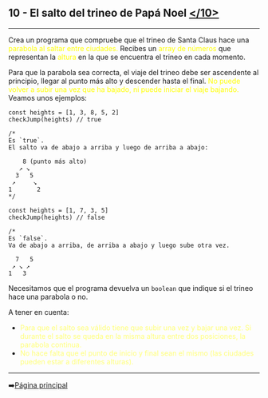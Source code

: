 ## **10 - El salto del trineo de Papá Noel** [</10>](10-saltoTrineo.js)
---
Crea un programa que compruebe que el trineo de Santa Claus hace una <span style="color:#ffff00">parabola al saltar entre ciudades.</span> Recibes un <span style="color:#ffff00">array de números</span> que representan la <span style="color:#ffff00">altura</span> en la que se encuentra el trineo en cada momento.

Para que la parabola sea correcta, el viaje del trineo debe ser ascendente al principio, llegar al punto más alto y descender hasta el final. <span style="color:#ffff00">No puede volver a subir una vez que ha bajado, ni puede iniciar el viaje bajando.</span> Veamos unos ejemplos:


```
const heights = [1, 3, 8, 5, 2]
checkJump(heights) // true

/*
Es `true`.
El salto va de abajo a arriba y luego de arriba a abajo:

    8 (punto más alto)
   ↗ ↘
  3   5
 ↗     ↘
1       2
*/

const heights = [1, 7, 3, 5]
checkJump(heights) // false

/*
Es `false`.
Va de abajo a arriba, de arriba a abajo y luego sube otra vez.

  7   5 
 ↗ ↘ ↗
1   3
```

Necesitamos que el programa devuelva un `boolean` que indique si el trineo hace una parabola o no.

A tener en cuenta:
  - <span style="color:#ffff77">Para que el salto sea válido tiene que subir una vez y bajar una vez. Si durante el salto se queda en la misma altura entre dos posiciones, la parabola continua.</span>
  - <span style="color:#ffff77">No hace falta que el punto de inicio y final sean el mismo (las ciudades pueden estar a diferentes alturas).</span>
---
➡️[Página principal](../../README.md)